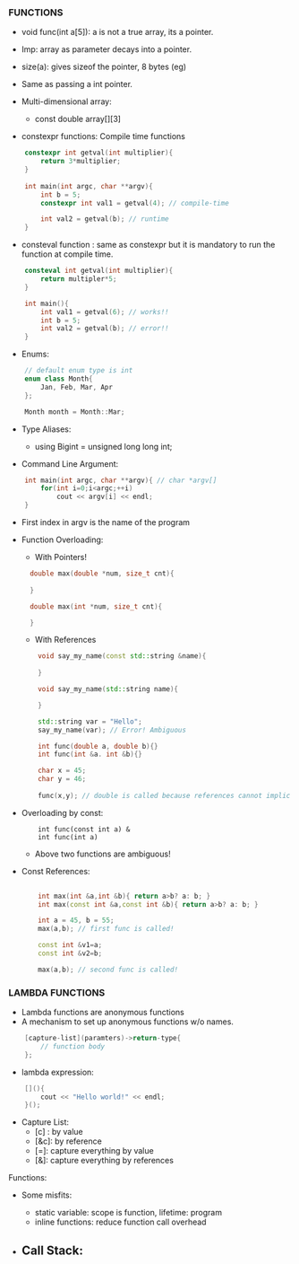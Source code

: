 ### FUNCTIONS 

* void func(int a[5]): a is not a true array, its a pointer.

* Imp: array as parameter decays into a pointer. 

* size(a): gives sizeof the pointer, 8 bytes (eg)

* Same as passing a int pointer.
 
* Multi-dimensional array:
	- const double array[][3]

* constexpr functions: Compile time functions 

```cpp
	constexpr int getval(int multiplier){
		return 3*multiplier;
	}
	
	int main(int argc, char **argv){
		int b = 5;
		constexpr int val1 = getval(4); // compile-time 

		int val2 = getval(b); // runtime 
	}
``` 

* consteval function : same as constexpr but it is mandatory to run the function at compile time. 

```cpp
	consteval int getval(int multiplier){
		return multipler*5;
	}

	int main(){
		int val1 = getval(6); // works!!
		int b = 5;
		int val2 = getval(b); // error!!
	}
```

* Enums: 

```cpp
	// default enum type is int 
	enum class Month{
		Jan, Feb, Mar, Apr	
	};

	Month month = Month::Mar;
```

* Type Aliases: 

	- using Bigint = unsigned long long int;

* Command Line Argument: 

```cpp
	int main(int argc, char **argv){ // char *argv[]
		for(int i=0;i<argc;++i)
			cout << argv[i] << endl;
	}

```

* First index in argv is the name of the program 

* Function Overloading: 
 
	- With Pointers!
	
	```cpp
	  double max(double *num, size_t cnt){
		
	  }

	  double max(int *num, size_t cnt){

	  }
	```

 	- With References 
	
	```cpp
		void say_my_name(const std::string &name){
		
		}

		void say_my_name(std::string name){

		}

		std::string var = "Hello";
		say_my_name(var); // Error! Ambiguous

		int func(double a, double b){} 
		int func(int &a. int &b){} 

		char x = 45;
		char y = 46;
		
		func(x,y); // double is called because references cannot implicitly typecast 
	```

* Overloading by const: 

	```
		int func(const int a) & 
		int func(int a)

	```

	- Above two functions are ambiguous!

* Const References:
	
	```cpp
		
		int max(int &a,int &b){ return a>b? a: b; }
		int max(const int &a,const int &b){ return a>b? a: b; }	
	
		int a = 45, b = 55;
		max(a,b); // first func is called!
	
		const int &v1=a;
		const int &v2=b;

		max(a,b); // second func is called!	
	```  


### LAMBDA FUNCTIONS

* Lambda functions are anonymous functions 
* A mechanism to set up anonymous functions w/o names. 

```cpp
	[capture-list](paramters)->return-type{
		// function body
	};
```

* lambda expression: 

```cpp
	[](){
		cout << "Hello world!" << endl;
	}();
```

* Capture List: 
	- [c] : by value 
	- [&c]: by reference
	- [=]: capture everything by value   
	- [&]: capture everything by references

Functions: 

* Some misfits:
	- static variable: scope is function, lifetime: program
	- inline functions: reduce function call overhead

* Call Stack: 
	- 














